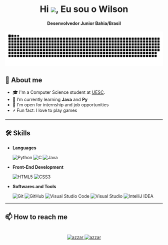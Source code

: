 <html>
<body>

<div align="center">
  <h1 align="center">Hi <img width="35" src="./imgs/waving.gif">, Eu sou o Wilson</h1>
  <h4 align="center">Desenvolvedor Junior Bahia/Brasil</h4>
</div>

<picture>
  <source media="(prefers-color-scheme: dark)" srcset="https://raw.githubusercontent.com/italoseara/italoseara/output/github-contribution-grid-snake-dark.svg">
  <source media="(prefers-color-scheme: light)" srcset="https://raw.githubusercontent.com/italoseara/italoseara/output/github-contribution-grid-snake.svg">
  <img alt="github contribution grid snake animation" src="https://raw.githubusercontent.com/italoseara/italoseara/output/github-contribution-grid-snake.svg">
</picture>

## 🧮 **About me**

- 🎓 I'm a Computer Science student at [UESC](http://uesc.br/).
- 🌱 I’m currently learning **Java** and **Py**
- 🏢 I'm open for internship and job opportunities
- ⚡ Fun fact: I love to play games

-----

## 🛠️ **Skills**

- **Languages**

    ![Python](https://img.shields.io/badge/Python%20-%2314354C.svg?style=for-the-badge&logo=python&logoColor=white)
    ![C](https://img.shields.io/badge/C%20-%232370ED.svg?style=for-the-badge&logo=c&logoColor=white)
    ![Java](https://img.shields.io/badge/Java%20-%23007396.svg?style=for-the-badge&logo=java&logoColor=white)

- **Front-End Development**

    ![HTML5](https://img.shields.io/badge/HTML5%20-%23E34F26.svg?style=for-the-badge&logo=html5&logoColor=white)
    ![CSS3](https://img.shields.io/badge/CSS3%20-%231572B6.svg?style=for-the-badge&logo=css3&logoColor=white)

- **Softwares and Tools**

    ![Git](https://img.shields.io/badge/Git%20-%23F05032.svg?style=for-the-badge&logo=git&logoColor=white)
    ![GitHub](https://img.shields.io/badge/GitHub%20-%23121011.svg?style=for-the-badge&logo=github&logoColor=white)
    ![Visual Studio Code](https://img.shields.io/badge/Visual%20Studio%20Code%20-%23007ACC.svg?style=for-the-badge&logo=visual-studio-code&logoColor=white)
    ![Visual Studio](https://img.shields.io/badge/Visual%20Studio%20-%235C2D91.svg?style=for-the-badge&logo=visual-studio&logoColor=white)
    ![IntelliJ IDEA](https://img.shields.io/badge/IntelliJ%20IDEA%20-%23000000.svg?style=for-the-badge&logo=intellij-idea&logoColor=white)

-----

## 📫 **How to reach me**

<p align="center">
<br/>
<a href="mailto: wilsonsa004@outlook.com" target="blank">
  <img align="center"
    src="https://img.shields.io/badge/gmail-EA4335.svg?style=for-the-badge&logo=gmail&logoColor=white"
    alt="azzar" height="30"/>
</a>
<a href="https://instagram.com/ws.fho" target="blank">
  <img align="center"
    src="https://img.shields.io/badge/instagram-%23E4405F.svg?style=for-the-badge&logo=Instagram&logoColor=white"
    alt="azzar" height="30"/>
</a>
</p>

</body>
</html>
